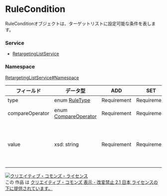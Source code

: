 # RuleCondition
RuleConditionオブジェクトは、ターゲットリストに設定可能な条件を表します。

### Service
+ [RetargetingListService](../../services/RetargetingListService.md)

### Namespace
[RetargetingListService#Namespace](../../services/RetargetingListService.md#namespace)

| フィールド | データ型 | ADD | SET | REMOVE | 説明 | 
|---|---|---|---|---|---|
| type| enum <a href="./RuleType.md">RuleType</a>| Requirement | Requirement | Ignore | ルールの種類。 |
| compareOperator| enum <a href="./CompareOperator.md">CompareOperator</a>| Requirement | Requirement | Ignore | ルールに設定するオペレーター。 |
| value| xsd: string| Requirement | Requirement | Ignore | ルールで評価する値。<br>※type=EVENT_TYPEの場合、<a href="/docs/ja/api_reference/appendix/eventtypes.md">イベント種別</a>に記載の値のみ指定可能。 |

<a rel="license" href="http://creativecommons.org/licenses/by-nd/2.1/jp/"><img alt="クリエイティブ・コモンズ・ライセンス" style="border-width:0" src="https://i.creativecommons.org/l/by-nd/2.1/jp/88x31.png" /></a><br />この 作品 は <a rel="license" href="http://creativecommons.org/licenses/by-nd/2.1/jp/">クリエイティブ・コモンズ 表示 - 改変禁止 2.1 日本 ライセンスの下に提供されています。</a>
